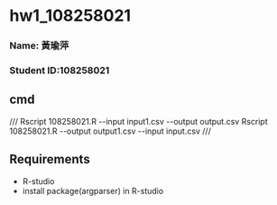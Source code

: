 # hw1_108258021

### Name: 黃瑜萍
### Student ID:108258021

## cmd
///
Rscript 108258021.R --input input1.csv --output output.csv
Rscript 108258021.R --output output1.csv --input input.csv
///
## Requirements
* R-studio
* install package(argparser) in R-studio

